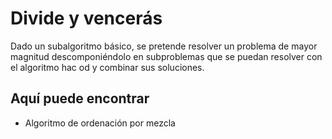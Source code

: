 # Divide y vencerás   

Dado un subalgoritmo básico, se pretende resolver un problema de mayor magnitud descomponiéndolo en subproblemas que se puedan resolver con el algoritmo hac od y combinar sus soluciones.  

## Aquí puede encontrar   
- Algoritmo de ordenación por mezcla
